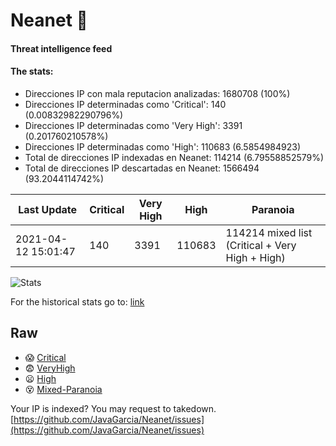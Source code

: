 # Neanet :hocho:
#### Threat intelligence feed
#### The stats:

- Direcciones IP con mala reputacion analizadas: 1680708 (100%)
- Direcciones IP determinadas como 'Critical':  140 (0.00832982290796%)
- Direcciones IP determinadas como 'Very High':  3391 (0.201760210578%)
- Direcciones IP determinadas como 'High':  110683 (6.5854984923)
- Total de direcciones IP indexadas en Neanet:  114214 (6.79558852579%)
- Total de direcciones IP descartadas en Neanet:  1566494 (93.2044114742%)

| Last Update | Critical | Very High | High | Paranoia |
| --- | --- | --- | --- | --- |
| 2021-04-12 15:01:47 | 140 | 3391 | 110683 | 114214 mixed list (Critical + Very High + High)|

![Stats](https://docs.google.com/spreadsheets/d/e/2PACX-1vSnaNMIXVabIpDJjufMlzH7poXnshF3mgd8Is1g9ytUEzVsP5my4Trn8f-xkoLLQ38xpL3HtmUexLo6/pubchart?oid=501124687&format=image)

For the historical stats go to: [link](/stats.csv)
## Raw
- :scream: [Critical](https://raw.githubusercontent.com/JavaGarcia/Neanet/master/blacklists/neanet_critical.txt)
- :fearful: [VeryHigh](https://raw.githubusercontent.com/JavaGarcia/Neanet/master/blacklists/neanet_veryHigh.txtt)
- :frowning: [High](https://raw.githubusercontent.com/JavaGarcia/Neanet/master/blacklists/neanet_high.txt)
- :dizzy_face: [Mixed-Paranoia](https://raw.githubusercontent.com/JavaGarcia/Neanet/master/blacklists/neanet_all.txt)


Your IP is indexed? You may request to takedown. [https://github.com/JavaGarcia/Neanet/issues](https://github.com/JavaGarcia/Neanet/issues)





































































































































































































































































































































































































































































































































































































































































































































































































































































































































































































































































































































































































































































































































































































































































































































































































































































































































































































































































































































































































































































































































































































































































































































































































































































































































































































































































































































































































































































































































































































































































































































































































































































































































































































































































































































































































































































































































































































































































































































































































































































































































































































































































































































































































































































































































































































































































































































































































































































































































































































































































































































































































































































































































































































































































































































































































































































































































































